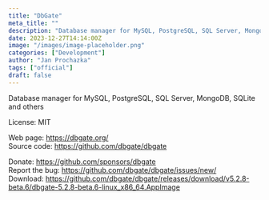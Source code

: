 ```yaml
---
title: "DbGate"
meta_title: ""
description: "Database manager for MySQL, PostgreSQL, SQL Server, MongoDB, SQLite and others"
date: 2023-12-27T14:14:00Z
image: "/images/image-placeholder.png"
categories: ["Development"]
author: "Jan Prochazka"
tags: ["official"]
draft: false
---
```


Database manager for MySQL, PostgreSQL, SQL Server, MongoDB, SQLite and others

License: MIT

Web page: https://dbgate.org/  
Source code: https://github.com/dbgate/dbgate

Donate: https://github.com/sponsors/dbgate  
Report the bug: https://github.com/dbgate/dbgate/issues/new/  
Download: https://github.com/dbgate/dbgate/releases/download/v5.2.8-beta.6/dbgate-5.2.8-beta.6-linux_x86_64.AppImage
